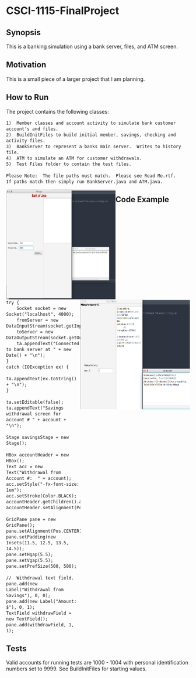 # CSCI-1115-FinalProject

## Synopsis
This is a banking simulation using a bank server, files, and ATM screen.

## Motivation
This is a small piece of a larger project that I am planning.

## How to Run
The project contains the following classes:

	1)  Member classes and account activity to simulate bank customer account's and files.
	2)  BuildInitFiles to build initial member, savings, checking and activity files.
	3)  BankServer to represent a banks main server.  Writes to history file.
	4)  ATM to simulate an ATM for customer withdrawals.
	5)  Test Files folder to contain the test files.
	
	Please Note:  The file paths must match.  Please see Read Me.rtf.
	If paths match then simply run BankServer.java and ATM.java.
	
<img align = "left" height = "300" width = "300" src = "Main Login.png">
<img align = "right" height = "300" width = "300" src = "Savings Withdrawal.png">


## Code Example

```
try {
	Socket socket = new Socket("localhost", 4000);
	fromServer = new DataInputStream(socket.getInputStream());
	toServer = new DataOutputStream(socket.getOutputStream());
	ta.appendText("Connected to bank server at " + new Date() + "\n");
}
catch (IOException ex) {
	ta.appendText(ex.toString() + "\n");
}
		
ta.setEditable(false);
ta.appendText("Savings withdrawal screen for account # " + account + "\n");

Stage savingsStage = new Stage();

HBox accountHeader = new HBox();
Text acc = new Text("Withdrawal from Account #:  " + account);
acc.setStyle("-fx-font-size: 1em");
acc.setStroke(Color.BLACK);
accountHeader.getChildren().add(acc);
accountHeader.setAlignment(Pos.TOP_LEFT);
		
GridPane pane = new GridPane();
pane.setAlignment(Pos.CENTER);
pane.setPadding(new Insets(11.5, 12.5, 13.5, 14.5));
pane.setHgap(5.5);
pane.setVgap(5.5);
pane.setPrefSize(500, 500);

//  Withdrawal text field.
pane.add(new Label("Withdrawal from Savings"), 0, 0);
pane.add(new Label("Amount:  $"), 0, 1);
TextField withdrawField = new TextField();
pane.add(withdrawField, 1, 1);

```

## Tests
Valid accounts for running tests are 1000 - 1004 with personal identification numbers set to 9999.  See BuildInitFiles for starting values.

